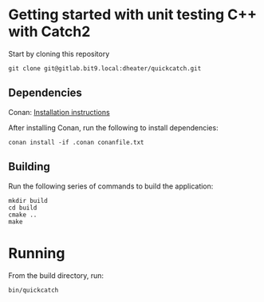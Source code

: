 # Getting started with unit testing C++ with Catch2

Start by cloning this repository
```
git clone git@gitlab.bit9.local:dheater/quickcatch.git
```

## Dependencies
Conan: [Installation instructions](https://docs.conan.io/en/latest/installation.html)

After installing Conan, run the following to install dependencies:
```
conan install -if .conan conanfile.txt
```

## Building
Run the following series of commands to build the application:
```
mkdir build
cd build
cmake ..
make
```

# Running
From the build directory, run:
```
bin/quickcatch
```

